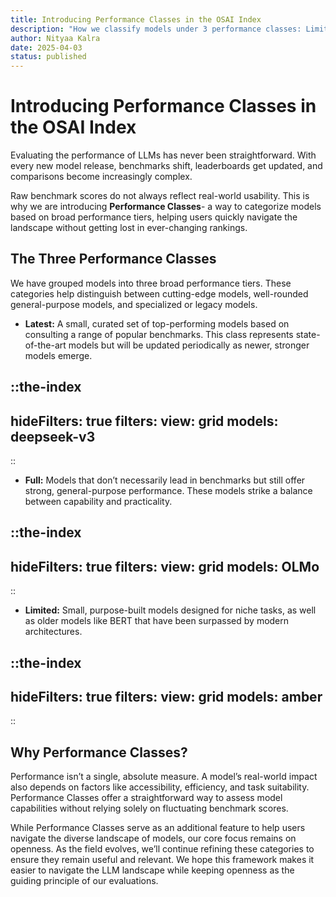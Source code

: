 ```yaml
--- 
title: Introducing Performance Classes in the OSAI Index
description: "How we classify models under 3 performance classes: Limited, Full and Latest"
author: Nityaa Kalra
date: 2025-04-03
status: published
---
```


# Introducing Performance Classes in the OSAI Index
<author :author="author"></author>

Evaluating the performance of LLMs has never been straightforward. With every new model release, benchmarks shift, leaderboards get updated, and comparisons become increasingly complex.

Raw benchmark scores do not always reflect real-world usability. This is why we are introducing **Performance Classes**- a way to categorize models based on broad performance tiers, helping users quickly navigate the landscape without getting lost in ever-changing rankings.

## The Three Performance Classes

We have grouped models into three broad performance tiers. These categories help distinguish between cutting-edge models, well-rounded general-purpose models, and specialized or legacy models.

* **Latest:** A small, curated set of top-performing models based on consulting a range of popular benchmarks. This class represents state-of-the-art models but will be updated periodically as newer, stronger models emerge.

::the-index
---
hideFilters: true
filters: 
  view: grid
  models: deepseek-v3
---
::

* **Full:** Models that don’t necessarily lead in benchmarks but still offer strong, general-purpose performance. These models strike a balance between capability and practicality.

::the-index
---
hideFilters: true
filters: 
  view: grid
  models: OLMo
---
::

* **Limited:** Small, purpose-built models designed for niche tasks, as well as older models like BERT that have been surpassed by modern architectures.

::the-index
---
hideFilters: true
filters: 
  view: grid
  models: amber
---
::


## Why Performance Classes?

Performance isn’t a single, absolute measure. A model’s real-world impact also depends on factors like accessibility, efficiency, and task suitability. Performance Classes offer a straightforward way to assess model capabilities without relying solely on fluctuating benchmark scores.

While Performance Classes serve as an additional feature to help users navigate the diverse landscape of models, our core focus remains on openness. As the field evolves, we’ll continue refining these categories to ensure they remain useful and relevant. We hope this framework makes it easier to navigate the LLM landscape while keeping openness as the guiding principle of our evaluations.



